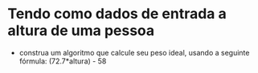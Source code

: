 # Tendo como dados de entrada a altura de uma pessoa
- construa um algoritmo que calcule seu peso ideal, usando a seguinte fórmula: (72.7*altura) - 58